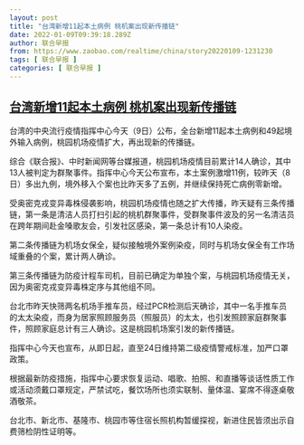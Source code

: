 ```yaml
---
layout: post
title: "台湾新增11起本土病例 桃机案出现新传播链"
date: 2022-01-09T09:39:18.289Z
author: 联合早报
from: https://www.zaobao.com/realtime/china/story20220109-1231230
tags: [ 联合早报 ]
categories: [ 联合早报 ]
---
```

<!--1641742320000-->
[台湾新增11起本土病例 桃机案出现新传播链](https://www.zaobao.com/realtime/china/story20220109-1231230)
------

<div>
<p>台湾的中央流行疫情指挥中心今天（9日）公布，全台新增11起本土病例和49起境外输入病例，桃园机场疫情扩大，再出现新的传播链。</p><p>综合《联合报》、中时新闻网等台媒报道，桃园机场疫情目前累计14人确诊，其中13人被判定为群聚事件。指挥中心今天公布宣布，本土案例激增11例，较昨天（8日）多出九例，境外移入个案也比昨天多了五例，并继续保持死亡病例零新增。</p><p>受奥密克戎变异毒株侵袭影响，桃园机场疫情也随之扩大传播，昨天疑有三条传播链，第一条是清洁人员打扫引起的桃机群聚事件，受群聚事件波及的另一名清洁员在跨年期间赴金嗓歌友会，引发社区感染，第一条总计有10人染疫。</p><section id="imu"><div id="dfp-ad-imu1">        </div></section><p>第二条传播链为机场女保全，疑似接触境外案例染疫，同时与机场女保全有工作场域重叠的个案，累计两人确诊。</p><p>第三条传播链为防疫计程车司机，目前已确定为单独个案，与桃园机场疫情无关，因为奥密克戎变异毒株定序与其他组不同。</p><p>台北市昨天快筛两名机场手推车员，经过PCR检测后天确诊，其中一名手推车员的太太染疫，而身为居家照顾服务员（照服员）的太太，也引发照顾家庭群聚事件，照顾家庭总计有三人确诊。这是桃园机场案引发的新传播链。</p><div id="innity-in-post"></div><div id="dfp-ad-midarticlespecial">        </div><p>指挥中心今天也宣布，从即日起，直至24日维持第二级疫情警戒标准，加严口罩政策。</p><p>根据最新防疫措施，指挥中心要求恢复运动、唱歌、拍照、和直播等谈话性质工作或活动须戴口罩规定，严禁试吃，餐饮场所也须实联制、量体温、宴席不得逐桌敬酒敬茶。</p><p>台北市、新北市、基隆市、桃园市等住宿长照机构暂缓探视，新进住民皆须出示自费筛检阴性证明等。</p>      <div class="cx_paywall_placeholder" id="sph_cdp_40"></div>
</div>
